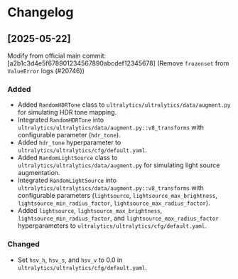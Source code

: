 # Changelog


## [2025-05-22]
Modify from official main commit:
 [a2b1c3d4e5f678901234567890abcdef12345678] (Remove `frozenset` from `ValueError` logs (#20746))

### Added


- Added `RandomHDRTone` class to `ultralytics/ultralytics/data/augment.py` for simulating HDR tone mapping.
- Integrated `RandomHDRTone` into `ultralytics/ultralytics/data/augment.py::v8_transforms` with configurable parameter (`hdr_tone`).
- Added `hdr_tone` hyperparameter to `ultralytics/ultralytics/cfg/default.yaml`.
- Added `RandomLightSource` class to `ultralytics/ultralytics/data/augment.py` for simulating light source augmentation.
- Integrated `RandomLightSource` into `ultralytics/ultralytics/data/augment.py::v8_transforms` with configurable parameters (`lightsource`, `lightsource_max_brightness`, `lightsource_min_radius_factor`, `lightsource_max_radius_factor`).
- Added `lightsource`, `lightsource_max_brightness`, `lightsource_min_radius_factor`, and `lightsource_max_radius_factor` hyperparameters to `ultralytics/ultralytics/cfg/default.yaml`.

### Changed

- Set `hsv_h`, `hsv_s`, and `hsv_v` to 0.0 in `ultralytics/ultralytics/cfg/default.yaml`.